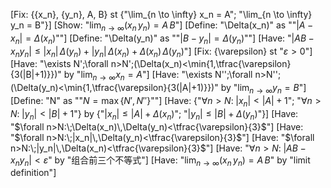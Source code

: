 [Fix: {\{x_n\}, \{y_n\}, A, B} st {"\lim_{n \to \infty} x_n = A"; "\lim_{n \to \infty} y_n = B"}]
[Show: "$\lim_{n \to \infty} (x_n\,y_n)=A\,B$"]
[Define: "\Delta(x_n)" as ""$|A-x_n|=\Delta(x_n)$""]
[Define: "\Delta(y_n)" as ""$|B-y_n|=\Delta(y_n)$""]
[Have: "$|A B-x_n y_n|\le |x_n|\,\Delta(y_n)+|y_n|\,\Delta(x_n)+\Delta(x_n)\,\Delta(y_n)$"]
[Fix: {\varepsilon} st "$\varepsilon>0$"]
[Have: "\exists N'\;\forall n>N'\;(\Delta(x_n)<\min\{1,\tfrac{\varepsilon}{3(|B|+1)}\})" by "$\lim_{n\to\infty}x_n=A$"]
[Have: "\exists N''\;\forall n>N''\;(\Delta(y_n)<\min\{1,\tfrac{\varepsilon}{3(|A|+1)}\})" by "$\lim_{n\to\infty}y_n=B$"]
[Define: "N" as ""$N=\max\{N',N''\}$""]
[Have: {"$\forall n>N:\;|x_n|<|A|+1$"; "$\forall n>N:\;|y_n|<|B|+1$"} by {"$|x_n|\le |A|+\Delta(x_n)$"; "$|y_n|\le |B|+\Delta(y_n)$"}]
[Have: "$\forall n>N:\;\Delta(x_n)\,\Delta(y_n)<\tfrac{\varepsilon}{3}$"]
[Have: "$\forall n>N:\;|x_n|\,\Delta(y_n)<\tfrac{\varepsilon}{3}$"]
[Have: "$\forall n>N:\;|y_n|\,\Delta(x_n)<\tfrac{\varepsilon}{3}$"]
[Have: "$\forall n>N:\;|A B-x_n y_n|<\varepsilon$" by "组合前三个不等式"]
[Have: "$\lim_{n \to \infty} (x_n\,y_n)=A\,B$" by "limit definition"]